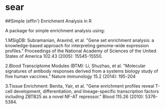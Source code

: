 # sear
##Simple (effin') Enrichment Analysis in R

A package for simple enrichment analysis using:

  1.MSigDB: Subramanian, Aravind, et al. "Gene set enrichment analysis: a knowledge-based approach for interpreting genome-wide expression profiles." Proceedings of the National Academy of Sciences of the United States of America 102.43 (2005): 15545-15550.
  
  2.Blood Transciptome Modules (BTM): Li, Shuzhao, et al. "Molecular signatures of antibody responses derived from a systems biology study of five human vaccines." Nature immunology 15.2 (2014): 195-204
  
  3.Tissue Enrichment: Benita, Yair, et al. "Gene enrichment profiles reveal T-cell development, differentiation, and lineage-specific transcription factors including ZBTB25 as a novel NF-AT repressor." Blood 115.26 (2010): 5376-5384.
